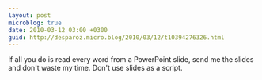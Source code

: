 ```yaml
---
layout: post
microblog: true
date: 2010-03-12 03:00 +0300
guid: http://desparoz.micro.blog/2010/03/12/t10394276326.html
---
```

If all you do is read every word from a PowerPoint slide, send me the slides and don't waste my time. Don't use slides as a script.
